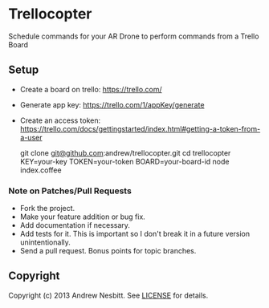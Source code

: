 # Trellocopter

Schedule commands for your AR Drone to perform commands from a Trello Board

## Setup

* Create a board on trello: https://trello.com/
* Generate app key: https://trello.com/1/appKey/generate
* Create an access token: https://trello.com/docs/gettingstarted/index.html#getting-a-token-from-a-user

    git clone git@github.com:andrew/trellocopter.git
    cd trellocopter
    KEY=your-key TOKEN=your-token BOARD=your-board-id node index.coffee

### Note on Patches/Pull Requests

 * Fork the project.
 * Make your feature addition or bug fix.
 * Add documentation if necessary.
 * Add tests for it. This is important so I don't break it in a future version unintentionally.
 * Send a pull request. Bonus points for topic branches.

## Copyright

Copyright (c) 2013 Andrew Nesbitt. See [LICENSE](https://github.com/andrew/trellocopter/blob/master/LICENSE) for details.
